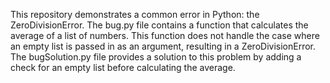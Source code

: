This repository demonstrates a common error in Python: the ZeroDivisionError. The bug.py file contains a function that calculates the average of a list of numbers. This function does not handle the case where an empty list is passed in as an argument, resulting in a ZeroDivisionError. The bugSolution.py file provides a solution to this problem by adding a check for an empty list before calculating the average.